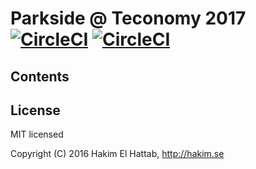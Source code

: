 # Parkside @ Teconomy 2017 [![CircleCI](https://circleci.com/gh/chriwu/ps-tec-2017/tree/chris-detailed-notes.svg?style=svg&circle-token=7d6fc3a39af8cc275b53a697624560b58c85ecf4)](https://circleci.com/gh/chriwu/ps-tec-2017/tree/chris-detailed-notes) [![CircleCI](https://circleci.com/gh/chriwu/ps-tec-2017/tree/chris-detailed-notes.svg?style=shield&circle-token=7d6fc3a39af8cc275b53a697624560b58c85ecf4)](https://circleci.com/gh/chriwu/ps-tec-2017/tree/chris-detailed-notes)


## Contents


## License

MIT licensed

Copyright (C) 2016 Hakim El Hattab, http://hakim.se
